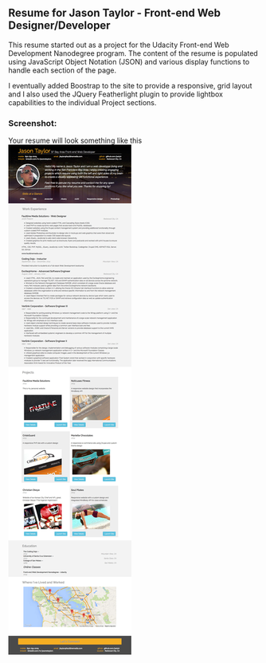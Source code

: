 ## Resume for Jason Taylor - Front-end Web Designer/Developer

This resume started out as a project for the Udacity Front-end Web Development Nanodegree program. The content of the resume is populated using JavaScript Object Notation (JSON) and various display functions to handle each section of the page.

I eventually added Boostrap to the site to provide a responsive, grid layout and I also used the JQuery Featherlight plugin to provide lightbox capabilities to the individual Project sections.

### Screenshot:
Your resume will look something like this
![](/images/screenshot.jpg?raw=true)
